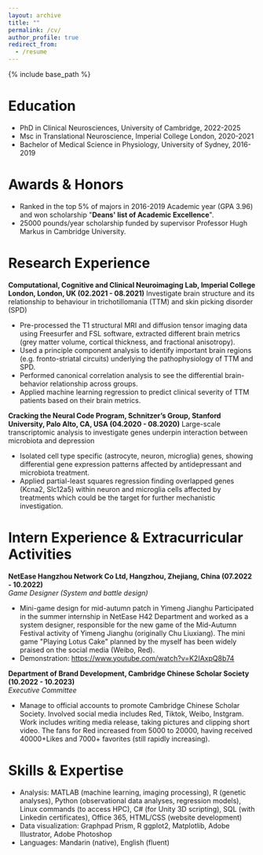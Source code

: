 ```yaml
---
layout: archive
title: ""
permalink: /cv/
author_profile: true
redirect_from:
  - /resume
---
```


{% include base_path %}

Education
======
* PhD in Clinical Neurosciences, University of Cambridge, 2022-2025
* Msc in Translational Neuroscience, Imperial College London, 2020-2021
* Bachelor of Medical Science in Physiology, University of Sydney, 2016-2019

Awards & Honors
======
* Ranked in the top 5% of majors in 2016-2019 Academic year (GPA 3.96) and won scholarship "**Deans' list of Academic Excellence**".
* 25000 pounds/year scholarship funded by supervisor Professor Hugh Markus in Cambridge University.



Research Experience	
======

**Computational, Cognitive and Clinical Neuroimaging Lab, Imperial College London, London, UK (02.2021 - 08.2021)**
Investigate brain structure and its relationship to behaviour in trichotillomania (TTM) and skin picking disorder (SPD)
* Pre-processed the T1 structural MRI and diffusion tensor imaging data using Freesurfer and FSL software, extracted different brain metrics (grey matter volume, cortical thickness, and fractional anisotropy).
* Used a principle component analysis to identify important brain regions (e.g. fronto-striatal circuits) underlying the pathophysiology of TTM and SPD.
* Performed canonical correlation analysis to see the differential brain-behavior relationship across groups.
* Applied machine learning regression to predict clinical severity of TTM patients based on their brain metrics.

**Cracking the Neural Code Program, Schnitzer’s Group, Stanford University, Palo Alto, CA, USA (04.2020 - 08.2020)**
Large-scale transcriptomic analysis to investigate genes underpin interaction between microbiota and depression
* Isolated cell type specific (astrocyte, neuron, microglia) genes, showing differential gene expression patterns affected by antidepressant and microbiota treatment.
* Applied partial-least squares regression finding overlapped genes (Kcna2, Slc12a5) within neuron and microglia cells affected by treatments which could be the target for further mechanistic investigation.


Intern Experience & Extracurricular Activities
======
**NetEase Hangzhou Network Co Ltd, Hangzhou, Zhejiang, China (07.2022 - 10.2022)**\
*Game Designer (System and battle design)*
* Mini-game design for mid-autumn patch in Yimeng Jianghu 
Participated in the summer internship in NetEase H42 Department and worked as a system designer, responsible for the new game of the Mid-Autumn Festival activity of Yimeng Jianghu (originally Chu Liuxiang). The mini game "Playing Lotus Cake" planned by the myself has been widely praised on the social media (Weibo, Red). 
* Demonstration: https://www.youtube.com/watch?v=K2IAxpQ8b74 

**Department of Brand Development, Cambridge Chinese Scholar Society (10.2022 - 10.2023)**\
*Executive Committee*
* Manage to official accounts to promote Cambridge Chinese Scholar Society. Involved social media includes Red, Tiktok, Weibo, Instgram. Work includes writing media release, taking pictures and clipping short video. The fans for Red increased from 5000 to 20000, having received 40000+Likes and 7000+ favorites (still rapidly increasing).


Skills & Expertise
======
* Analysis: 	MATLAB (machine learning, imaging processing), R (genetic analyses), Python (observational data analyses, regression models), Linux commands (to access HPC), C# (for Unity 3D scripting), SQL (with Linkedin certificates), Office 365, HTML/CSS (website development)
* Data visualization: Graphpad Prism, R ggplot2, Matplotlib, Adobe Illustrator, Adobe Photoshop
* Languages: Mandarin (native), English (fluent)


